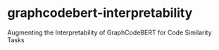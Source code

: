 # graphcodebert-interpretability
Augmenting the Interpretability of GraphCodeBERT for Code Similarity Tasks
